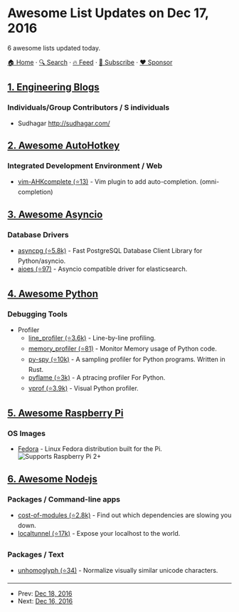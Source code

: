 # Awesome List Updates on Dec 17, 2016

6 awesome lists updated today.

[🏠 Home](/README.md) · [🔍 Search](https://www.trackawesomelist.com/search/) · [🔥 Feed](https://www.trackawesomelist.com/rss.xml) · [📮 Subscribe](https://trackawesomelist.us17.list-manage.com/subscribe?u=d2f0117aa829c83a63ec63c2f&id=36a103854c) · [❤️  Sponsor](https://github.com/sponsors/theowenyoung)



## [1. Engineering Blogs](/content/kilimchoi/engineering-blogs/README.md)

### Individuals/Group Contributors / S individuals

*   Sudhagar <http://sudhagar.com/>

## [2. Awesome AutoHotkey](/content/ahkscript/awesome-AutoHotkey/README.md)

### Integrated Development Environment / Web

*   [vim-AHKcomplete (⭐13)](https://github.com/huleiak47/vim-AHKcomplete) - Vim plugin to add auto-completion. (omni-completion)

## [3. Awesome Asyncio](/content/timofurrer/awesome-asyncio/README.md)

### Database Drivers

*   [asyncpg (⭐5.8k)](https://github.com/MagicStack/asyncpg) - Fast PostgreSQL Database Client Library for Python/asyncio.
*   [aioes (⭐97)](https://github.com/aio-libs/aioes) - Asyncio compatible driver for elasticsearch.

## [4. Awesome Python](/content/vinta/awesome-python/README.md)

### Debugging Tools

*   Profiler
    *   [line\_profiler (⭐3.6k)](https://github.com/rkern/line_profiler) - Line-by-line profiling.
    *   [memory\_profiler (⭐81)](https://github.com/fabianp/memory_profiler) - Monitor Memory usage of Python code.
    *   [py-spy (⭐10k)](https://github.com/benfred/py-spy) - A sampling profiler for Python programs. Written in Rust.
    *   [pyflame (⭐3k)](https://github.com/uber/pyflame) - A ptracing profiler For Python.
    *   [vprof (⭐3.9k)](https://github.com/nvdv/vprof) - Visual Python profiler.

## [5. Awesome Raspberry Pi](/content/thibmaek/awesome-raspberry-pi/README.md)

### OS Images

*   [Fedora](https://fedoraproject.org/wiki/Raspberry_Pi#Preparing_the_SD_card) - Linux Fedora distribution built for the Pi. ![Supports Raspberry Pi 2+](https://github.com/thibmaek/awesome-raspberry-pi/raw/master/media/badges/rpi-2+.png)

## [6. Awesome Nodejs](/content/sindresorhus/awesome-nodejs/README.md)

### Packages / Command-line apps

*   [cost-of-modules (⭐2.8k)](https://github.com/siddharthkp/cost-of-modules) - Find out which dependencies are slowing you down.
*   [localtunnel (⭐17k)](https://github.com/localtunnel/localtunnel) - Expose your localhost to the world.

### Packages / Text

*   [unhomoglyph (⭐34)](https://github.com/nodeca/unhomoglyph) - Normalize visually similar unicode characters.

---

- Prev: [Dec 18, 2016](/content/2016/12/18/README.md)
- Next: [Dec 16, 2016](/content/2016/12/16/README.md)
